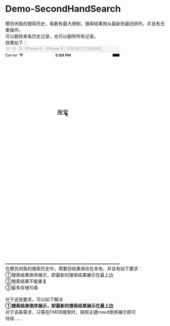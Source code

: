 # Demo-SecondHandSearch
模仿闲鱼的搜索历史，条数有最大限制，搜索结果按从最新到最旧排列，并且有去重操作。
<br/>可以删除单条历史记录，也可以删除所有记录。
<br/>效果如下：
<br/>
![image](https://github.com/Apologize327/Demo-SecondHandSearch/blob/master/demo-searchResult.gif)
<br/>
在模仿闲鱼的搜索历史中，需要将结果保存在本地，并且有如下要求：
<br/>①搜索结果倒序展示，即最新的搜索结果展示在最上边
<br/>②搜索结果不能重复
<br/>③最多存储10条
<br/>
<br/>对于这些要求，可以如下解决
<br/>
**①搜索结果倒序展示，即最新的搜索结果展示在最上边**
<br/>
对于该条需求，只需在FMDB搜索时，按照主键rowid倒序展示即可
<br/>
  待续……
<br/>
